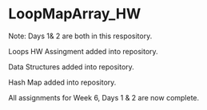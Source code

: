 # LoopMapArray_HW

Note: Days 1& 2 are both in this respository.

Loops HW Assingment added into repository.

Data Structures added into repository. 

Hash Map added into repository.

All assignments for Week 6, Days 1 & 2 are now complete.
